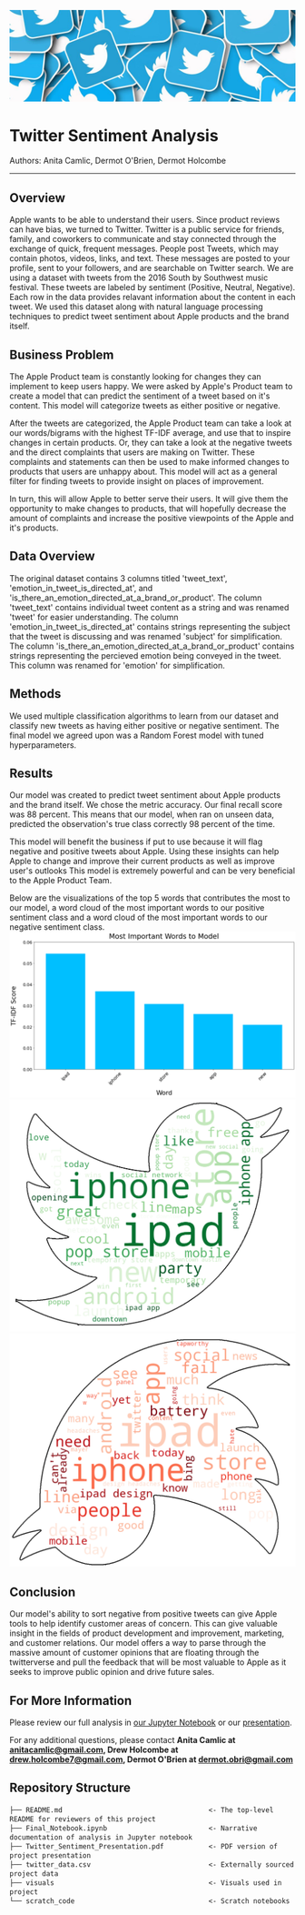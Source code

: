 ![graph1](./visuals/banner.jpeg)
# Twitter Sentiment Analysis
Authors: Anita Camlic, Dermot O'Brien, Dermot Holcombe
______________________________________________________________________________________________________
## Overview 
Apple wants to be able to understand their users. Since product reviews can have bias, we turned to Twitter. Twitter is a public service for friends, family, and coworkers to communicate and stay connected through the exchange of quick, frequent messages. People post Tweets, which may contain photos, videos, links, and text. These messages are posted to your profile, sent to your followers, and are searchable on Twitter search. 
We are using a dataset with tweets from the 2016 South by Southwest music festival. These tweets are labeled by sentiment (Positive, Neutral, Negative). Each row in the data provides relavant information about the content in each tweet. We used this dataset along with natural language processing techniques to predict tweet sentiment about Apple products and the brand itself.  

## Business Problem

The Apple Product team is constantly looking for changes they can implement to keep users happy. We were asked by Apple's Product team to create a model that can predict the sentiment of a tweet based on it's content. This model will categorize tweets as either positive or negative.

After the tweets are categorized, the Apple Product team can take a look at our words/bigrams with the highest TF-IDF average, and use that to inspire changes in certain products. Or, they can take a look at the negative tweets and the direct complaints that users are making on Twitter. These complaints and statements can then be used to make informed changes to products that users are unhappy about. This model will act as a general filter for finding tweets to provide insight on places of improvement.

In turn, this will allow Apple to better serve their users. It will give them the opportunity to make changes to products, that will hopefully decrease the amount of complaints and increase the positive viewpoints of the Apple and it's products.

## Data Overview

The original dataset contains 3 columns titled 'tweet_text', 'emotion_in_tweet_is_directed_at', and 'is_there_an_emotion_directed_at_a_brand_or_product'. The column 'tweet_text' contains individual tweet content as a string and was renamed 'tweet' for easier understanding. The column 'emotion_in_tweet_is_directed_at' contains strings representing the subject that the tweet is discussing and was renamed 'subject' for simplification. The column 'is_there_an_emotion_directed_at_a_brand_or_product' contains strings representing the percieved emotion being conveyed in the tweet. This column was renamed for 'emotion' for simplification.  

## Methods 
We used multiple classification algorithms to learn from our dataset and classify new tweets as having either positive or negative sentiment. The final model we agreed upon was a Random Forest model with tuned hyperparameters.

## Results
Our model was created to predict tweet sentiment about Apple products and the brand itself. We chose the metric accuracy. Our final recall score was 88 percent. This means that our model, when ran on unseen data, predicted the observation's true class correctly 98 percent of the time.

This model will benefit the business if put to use because it will flag negative and positive tweets about Apple. Using these insights can help Apple to change and improve their current products as well as improve user's outlooks This model is extremely powerful and can be very beneficial to the Apple Product Team.

Below are the visualizations of the top 5 words that contributes the most to our model, a word cloud of the most important words to our positive sentiment class and a word cloud of the most important words to our negative sentiment class.
![graph1](./visuals/Final_Model_Top_5_Words_Transparent.png)
![graph1](./visuals/Positive_wordcloud.png)
![graph1](./visuals/Negative_Wordcloud.png)

## Conclusion
Our model's ability to sort negative from positive tweets can give Apple tools to help identify customer areas of concern. This can give valuable insight in the fields of product development and improvement, marketing, and customer relations. Our model offers a way to parse through the massive amount of customer opinions that are floating through the twitterverse and pull the feedback that will be most valuable to Apple as it seeks to improve public opinion and drive future sales.

## For More Information

Please review our full analysis in [our Jupyter Notebook](./Final_Notebook.ipynb) or our [presentation](./Twitter_Sentiment_Presentation.pdf).

For any additional questions, please contact **Anita Camlic at anitacamlic@gmail.com, Drew Holcombe at drew.holcombe7@gmail.com, Dermot O'Brien at dermot.obri@gmail.com**

## Repository Structure

```
├── README.md                                    <- The top-level README for reviewers of this project
├── Final_Notebook.ipynb                         <- Narrative documentation of analysis in Jupyter notebook
├── Twitter_Sentiment_Presentation.pdf           <- PDF version of project presentation
├── twitter_data.csv                             <- Externally sourced project data
├── visuals                                      <- Visuals used in project
└── scratch_code                                 <- Scratch notebooks                        
```

